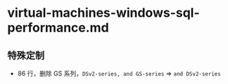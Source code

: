 # virtual-machines-windows-sql-performance.md

## 特殊定制

* 86 行，删除 GS 系列，`DSv2-series, and GS-series` => `and DSv2-series`